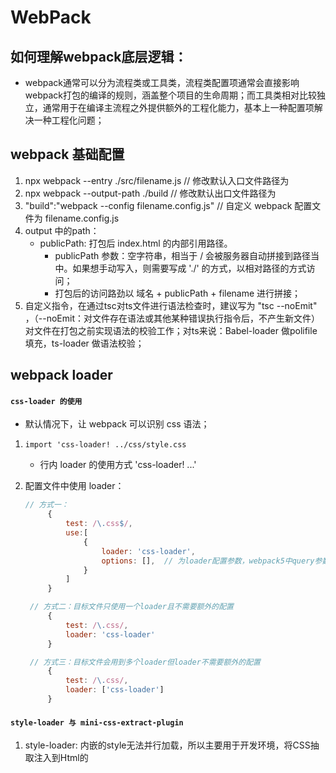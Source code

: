 # WebPack

## 如何理解webpack底层逻辑：

- webpack通常可以分为流程类或工具类，流程类配置项通常会直接影响webpack打包的编译的规则，涵盖整个项目的生命周期；而工具类相对比较独立，通常用于在编译主流程之外提供额外的工程化能力，基本上一种配置项解决一种工程化问题；

## webpack 基础配置

1. npx webpack --entry ./src/filename.js // 修改默认入口文件路径为
2. npx webpack --output-path ./build // 修改默认出口文件路径为
3. "build":"webpack --config filename.config.js" // 自定义 webpack 配置文件为 filename.config.js
4. output 中的path：
   - publicPath: 打包后 index.html 的内部引用路径。
     - publicPath 参数：空字符串，相当于 / 会被服务器自动拼接到路径当中。如果想手动写入，则需要写成 './' 的方式，以相对路径的方式访问；
     - 打包后的访问路劲以 域名 + publicPath + filename 进行拼接；
5. 自定义指令，在通过tsc对ts文件进行语法检查时，建议写为 "tsc --noEmit" ，（--noEmit：对文件存在语法或其他某种错误执行指令后，不产生新文件）对文件在打包之前实现语法的校验工作；对ts来说：Babel-loader 做polifile填充，ts-loader 做语法校验；

## webpack loader

#### `css-loader 的使用`

- 默认情况下，让 webpack 可以识别 css 语法；

1. `import 'css-loader! ../css/style.css`

   - 行内 loader 的使用方式 'css-loader! ...'

2. 配置文件中使用 loader：

   ```js
   // 方式一：
   		{
   			test: /\.css$/,
   			use:[
   				{
   					loader: 'css-loader',
   					options: [],  // 为loader配置参数，webpack5中query参数被合并到options中
   				}
   			]
   		}
   
   	// 方式二：目标文件只使用一个loader且不需要额外的配置
   		{
   			test: /\.css/,
   			loader: 'css-loader'
   		}
   
   	// 方式三：目标文件会用到多个loader但loader不需要额外的配置
   		{
   			test: /\.css/,
   			loader: ['css-loader']
   		}
   ```

#### `style-loader 与 mini-css-extract-plugin`

1. style-loader: 内嵌的style无法并行加载，所以主要用于开发环境，将CSS抽取注入到Html的 <style> 标签当中，内嵌的CSS无法进行并行加载，会造成性能上的缺陷，从而降低页面性能；
2. mini-css-extract-plugin: 主要用于生产环境，用于将CSS抽取成单个文件，然后以<link>的形式引入面页，<link>是并行加载资源，这个插件必须要与html-webpack-plugin插件同时使用才能生效；

#### `less-loader 的使用`

1. less-loader 的使用建立在 less 环境上；
2. less-loader 只是解析了 less 文件，需要搭配其他 loader 的使用；

#### `browserslitrc 工作流程`

- 实现兼容，实现不同浏览器平台的版本上的使用

1. package.json 文件中使用：

   ```js
   	"browserslitrc":{
   		// default
   		">1%", // 市场占有率 大于1%
   		"last 2 version",  // 最近的两个版本
   		"not dead", // 12 个月内未进行更新的将被定义为 淘汰
   	}
   ```

2. 在根目录中添加 .browserslitrc 配置文件；

#### `postcss 工作流程`

- 主要是做 css 的兼容性处理，它于css的关系类似于Babel和JavaScript的关系；

- 环境：`pnpm i postcss -D` ，通过`pnpm i postcss-cli -D` 来在终端中使用 postcss 命令；
- 安装`postcss loader` 通过配置文件，简化 postcss 依赖的使用步骤；

1. 配置文件中的使用方式：

   ```js
   {
     loader: "postcss-loader",
       options: {
         postcssOptions: {
           plugins: [
             "postcss-preset-env",
             /*require("postcss-preset-env"),*/
           ],
         },
       },
   },
   ```

2. 配置单独的 postcss 文件：postcss.config.js ，减少文件冗余；说明文档：https://github.com/postcss/postcss/blob/HEAD/docs/README-cn.md

- 插件：

  - 常用插件集合：`postcss-reset-env`

  - 搭配 `pnpm i autoprefixer -D` （提供厂商前缀）来使用；

  - 搭配 `file-loader` 来使用，1. 当我们将图片作为模块来使用时，装换成一个 js 可以识别的内容；2. 将指定的二进制文件拷贝到指定的目录，没有指定将拷贝到打包文件下；

    1. 由于图片返回的是一个对象，所以需要进行获取：

       - 方式一：file-loader 默认返回一个对象，通过 default 这个键来修正参数；

       - 方式二：配置 loader 参数：

         ```js
         {
           loader: "postcss-loader",
             options: {
               esModule: false, // 不转为 esmodule 进行处理
             },
         },
         ```

       - 方式三：采用 ejs 的模块化导入方式

       - 方式四：采用 background:url() 的方式，但是这里会出现方式一的问题（不是 file-loader）,由于 postcss-loader 是可以解析 css 文件的，但是在设置路径的时候拿到的是一个对象，它默认以 cjs 模块化语法导入；

    2. 自定义输出文件地址、文件名：

       ```js
       {
         test: /\.(png|svg|git|jpe?g)$/,
           use: [
             {
               loader: "file-loader",
               options: {
                 name: "img/[name].[hash:6].[ext]", // 同过hash值防止文件命名重合
                 // outputPath: "img", // 定义文件输出文件夹
               },
             },
           ],
       },
       ```

       - [ext]：文件扩展名

       - [name]：文件名

       - [hash]：文件内容

       - [contentHash]：等同于 [hash]

       - [hash]：限制 hash 值的长度 （没有对输出文件进行配置时，输出的文件名即文件内容 hsah 所组成的文件名）

       - [path]：

  - 搭配 `url-loader` 实现类似于 file-loader 的功能，但是它不会产生图片文件，而是将图片文件以 base64 uri 的方式加载到代码中；

    ```js
    {
      test: /\.(png|svg|git|jpe?g)$/,
        use: [
          {
            loader: "url-loader",
            options: {
              name: "img/[name].[hash:6].[ext]",
              limit: 25 * 1024, // 限制需要缓存的图片范围（小于缓存）
            },
          },
        ],
    },
    ```

    1. 减少了请求次数，首屏加载效率

    2. url-loader 内部可以调用 file-loader

    3. 可以通过 limit 参数限制是否对图片资源进行缓存，且对缓存范围进行限制

  - `asset` **资源类型模块，替代了 url-loader 和 file-loder，同时在最新的 webpack5 中以被内置。**

    1. asset/resource - file-loader

       ```js
       output: { assetModuleFilename: "img/[name].[hash:4][ext]", }// 指定 asset 所指定的资源，一般不会这么做，这将导致所有不同类型的文件都被打包到同一文件地址中

       // 处理图片类型资源
       {
         test: /\.(png|svg|gif|jpe?g)$/,
           type: "asset/resource",
             // 对文件单独构建
             generator: {
               filename: "img/[name].[hash:4][ext]",
             },
       },

       // 处理字体图标
       {
         test: /\.(ttf|woff2?)$/,
           type: "asset/resource",
             generator: {
               filename: "font/[name].[hash.3][ext]",
             },
       },
       ```

    2. asset/inline - url-loader

       ```js
       {
         test: /\.(png|svg|gif|jpe?g)$/,
           //type: "asset/inline",
           type: "asset"
             // 对文件单独构建
             generator: {
               filename: "img/[name].[hash:4][ext]",
             },
               // 对文件进行解析
               parser: {
                 dateUrlCondition: {
                   maxSize: 10 * 1024,
                 },
               },
       },
       ```

    3. asset/source - raw-loader

    4. ...

- postcss 的使用：

  - `npx postcss -o file_name ./path` -o 即 output 输出，将指定的文件输出到 **file_name** 文件夹下；
  - `npx postcss --use autoprefixer -o file_name ./path` 为 **file_name** 文件搭配厂商前缀；

## webpack plugin

**插件的本质是一个类**

#### 三方插件：

1. `pnpm i clean-webpack-plugin -D` ：清除打包后的目录；

2. `pnpm i @babel/core D`：Babel 核心模块包；

   - 构建 Babel 环境依赖：`pnpm i @babel/preset-env -D` 可以处理绝大多数的 js 语法处理；

   1. 在使用 Babel 时常见的问题：

      - 在使用`@babel/preset-env`时，因为兼容的问题（在 4 版本中不会，在 5 新的版本中需要按需导入）会出现部分语法的未转义现象，此时进行按需引入：

        ```js
        // babel.config.js
        presets: [
          [
            "@babel/preset-env",
            {
              /**
              	false: 不对当前的JS处理做 polyfill 的填充
              	usage: 依据用户源代码当中所使用到的新语法进行填充
              	entry: 依据当前筛选出来的浏览器决定填充什么
              		在使用 entry 选项时，需要在入口文件进行引入所需要的polyfill模块
              		import 'core-js/stable'  // 做语法功能
              		import 'regenerator-runtime/runtime'  // 做新语法规范：symbol 等
              */
              useBuiltIns: "entry", // 为所要适配的低版本浏览器支持当前代码中js的新语法
              corejs: 3, // 由于这种配置方式对 core.js 有版本上的要求，但是Babel默认使用2的版本所以需要指定到高版本来使用
            },
          ],
        ];
        ```

3. `copy-webpack-plugin`：将 public 本地静态资源文件（本身资源不需要打包）拷贝到webpack打包之后的静态资源目录；

   1. 使用方式及常见问题：

      ```js
      new CopyWebpackPlugin({
        patterns: [
          {
            from: "public",
            globOptions: {
              ignore: ["**/index.html"], // **/ 代表从当前 public 指定的目录下查找文件
            },
          },
        ],
      }),
        
       /**
       		一般不会指定复制到某个地址：to: "./xxx"，不指定时会被默认指向到输出目录下，避免了输出目录地址和指定地址的修改；
       */
      ```

4. `webpack-dev-server` ：监测**本地**数据是否发生了改变并主动更新数据

   1. 以下两种方式都会在文件发生变化后对源代码进行整体的重新编译，对文件再次进行读写不能进行局部编译，存在不必要消耗；

      - 在 package.json 文件中开启 **watch** 属性，默认为false；

      - 在 config 配置文件中 build 命令中添加 --watch 命令；

   2. 所有和插件相关的配置都可以通过 cinfig 文件中配置，写在 `devServer: {}` 选项中；

      - 另外在使用热更新时，需要在入口文件中特别判断：

      ```js
      // webpack.config.js
      // 注意： devServer 在生产环境用不上
      devServer:　{
      	// 指定开启端口号，默认：8080
        port: 3300,
        // 是否在数据发生变化后自动开启新窗口
        open: false,
        // source-map 类型设置：默认为eval，"source-map" 对错误信息进行精确映射，
        devtool: 'cheap-module-source-map', // 精确到行且提供未转义前的代码
        // 开启热更新
      	hot: true,
        // 只对发生变化的数据进行热更新，如果不开启hotOnly当我们某一个组件发生数据书写错误而再次修正时，会导致页面全部内容的刷新，从而丢失其他组件已经编辑后的信息
        hotOnly: true,
        /**
        	指定本地服务所在的目录
        	当指定一个路径时，由于插件监测的时本地数据，所以同样需要修改output中的publicPath路径为相同地址，以便在打包后以正确`	的路径寻找打包资源；
        */
        publicPath: '', // 当为空字符串时，效果等同于output中的publicPath，会被自动补全为 /
        /**
        	对于直接访问打包后的资源，该属性存在的意义不大
      		PC：当index.js引用的文件并未被进行打包，产出文件找不到目标地址时使用；
        */
        contentBase: '', // 绝对路径
        watchContentBase: true, // 监测 contentBase 指向文件是否发生了改变， 默认：false
        historyApiFallback: true, // 当页面产生404响应时，将页面重定向到index.html
      }
      
      // 入口文件：index.js
      /**
      	.accept() 接收两个参数：
      	参数一：以数组的形式接收要使用热更新的模块；
      	参数二：触发后执行的回调
      */
      if (module.hot){
      	module.hot.accept(['./xxxx','./yyyy'], ( )=>{
          
        })
      }
      ```
      
      

5. `webpack-dev-middleware` ：自定义服务端启动命令，自由度更高。需要搭配 **express** 进行使用；

#### 内置插件：

1. `const { DefinePlugin } = require("webpack");` ：自定义 HTML 模板内容;

## 其他配置：优化

### 代码拆分

1. 多入口多打包文件；

2. 将模块依赖单独打包: 多入口的拆包方式

   ```js
   // webpack.config.js
   
   entry: {
     main: { import: './src/main.js', dependOn: 'lodash' },
     lodash: 'lodash',
       
     // 当依赖了多个包时：可以将需拆分的模块写成数组引入
     index: { import: './src/index.js', dependOn: 'shared' }
     shared: ['lodash', 'jquery']
   }
   ```

3. 通过 Optimization 进行精细优化：单入口的拆包方式 https://webpack.docschina.org/configuration/optimization/#optimizationsplitchunks

   ```js
   entry: {
     index: './src/index.js'
   }
   
   optimization: {
     minimizer: [
       new TerserPlugin ({
         extractComments: false,
       }),
     ],
     // 配置 splitChunks 进行精细化自定以设置
     splitCunks: {
   		chunks: 'all', // 默认 async异步打包（对于同步导入的不会被识别，则不会产生拆包），initial 同步、all全部
     	minSize: 20000, // 默认值: 20000(约等于20kb)，如果被拆分的包并未达到设置的大小，则并不会被拆出来而是依旧被包含在出口文件内
    		maxSize: 20000, // 当拆包文件大于 20kb 时，按照minSize规定大小拆分
       // minChunks: 1, // 当目标依赖包需要被拆分成包，该文件必须被引用过 1 次，一般不会和minSize、maxSize同时使用
       
      // 其他配置具体详细信息：https://webpack.docschina.org/plugins/split-chunks-plugin/
     }
   }
   ```

###　import动态导入

- `import ()` 动态导入相当于配置了splitCunks chunks 为asycn 做了异步打包

- 常用参数，其他配置详细信息： https://webpack.docschina.org/configuration/optimization/

  ```js
  optimization: {
    chunkIds: 'named', 
  }
  
  'natural' : 当前打包产物名称按照自然数进行编号排序，如果某个文档当前次不再被依赖那么重新打包时序号都会变。这将导致会被重新缓存，所以不利于浏览器的缓存机制，所以我们一般不去使用
  'named'  :  按照文件模块名称进行打包，在开发环境下介意使用，可以清除知道来源
  ```

  

### runtimeChunk 优化配置

- 其他配置详细信息：https://webpack.docschina.org/configuration/optimization/#optimizationruntimechunk

  ```js
  optimization: {
    runtimeChunk: true, // 会将运行、模块加载和解析的部分拆分出来。该部分内容所包含的是类似于清单性的信息，记录了当前模块如何b被导入、导出的一些信息，便于浏览器做长期的缓存。
  }
  
  // 当在多入口打包场景中：配置了多入口，并对统一文件进行了引用时，使用'true'会为每一个入口配置一份信息，使用'single'只会打包一份出来。
  ```

  

###　术语：

　1. chunk :  依赖
　1. bundle  :  html 可以直接导入的资源
